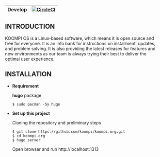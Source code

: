 | Develop | [![CircleCI](https://circleci.com/gh/koompi/koompi.org.svg?style=svg)](https://circleci.com/gh/koompi/koompi.org)  |
|---------|-----------------------------------------------------------------------------------------------------------------------------|
## **INTRODUCTION**
KOOMPI OS is a Linux-based software, which means it is open source and free for everyone. It is an info bank for instructions on installment, updates, and problem solving. It is also providing the latest releases for features and new environments as our team is always trying their best to deliver the optimal user experience. 

## **INSTALLATION**

* **Requirement**

    **hugo** package

    ```
    $ sudo pacman -Sy hugo
    ```

* **Set up this project**

    Cloning the repository and preliminary steps

    ```
    $ git clone https://github.com/koompi/koompi.org.git
    $ cd koompi.org
    $ hugo server
    ```

    Open browser and run http://localhost:1313
